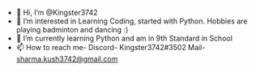 - 👋 Hi, I’m @Kingster3742
- 👀 I’m interested in Learning Coding, started with Python. Hobbies are playing badminton and dancing :)
- 🌱 I’m currently learning Python and am in 9th Standard in School
- 📫 How to reach me-
Discord- Kingster3742#3502
Mail- sharma.kush3742@gmail.com

<!---
Kingster3742/Kingster3742 is a ✨ special ✨ repository because its `README.md` (this file) appears on your GitHub profile.
You can click the Preview link to take a look at your changes.
--->
